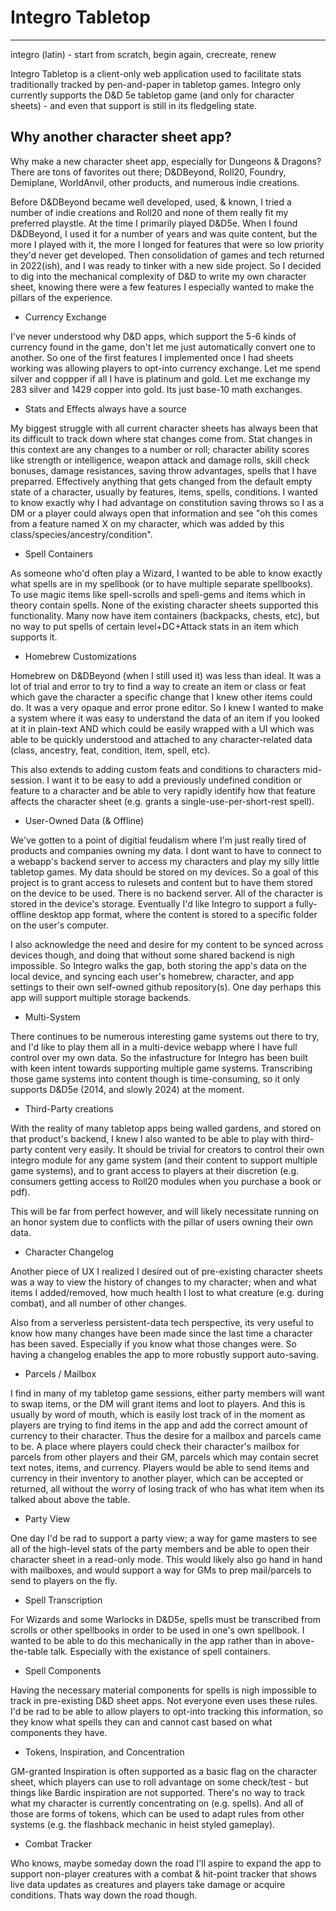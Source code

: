 # Integro Tabletop
-----

integro (latin) - start from scratch, begin again, crecreate, renew

Integro Tabletop is a client-only web application used to facilitate stats traditionally tracked by pen-and-paper in tabletop games. Integro only currently supports the D&D 5e tabletop game (and only for character sheets) - and even that support is still in its fledgeling state.

## Why another character sheet app?

Why make a new character sheet app, especially for Dungeons & Dragons? There are tons of favorites out there; D&DBeyond, Roll20, Foundry, Demiplane, WorldAnvil, other products, and numerous indie creations.

Before D&DBeyond became well developed, used, & known, I tried a number of indie creations and Roll20 and none of them really fit my preferred playstle. At the time I primarily played D&D5e. When I found D&DBeyond, I used it for a number of years and was quite content, but the more I played with it, the more I longed for features that were so low priority they'd never get developed. Then consolidation of games and tech returned in 2022(ish), and I was ready to tinker with a new side project. So I decided to dig into the mechanical complexity of D&D to write my own character sheet, knowing there were a few features I especially wanted to make the pillars of the experience.

* Currency Exchange

I've never understood why D&D apps, which support the 5-6 kinds of currency found in the game, don't let me just automatically convert one to another. So one of the first features I implemented once I had sheets working was allowing players to opt-into currency exchange. Let me spend silver and coppper if all I have is platinum and gold. Let me exchange my 283 silver and 1429 copper into gold. Its just base-10 math exchanges.

* Stats and Effects always have a source

My biggest struggle with all current character sheets has always been that its difficult to track down where stat changes come from. Stat changes in this context are any changes to a number or roll; character ability scores like strength or intelligence, weapon attack and damage rolls, skill check bonuses, damage resistances, saving throw advantages, spells that I have preparred. Effectively anything that gets changed from the default empty state of a character, usually by features, items, spells, conditions. I wanted to know exactly why I had advantage on constitution saving throws so I as a DM or a player could always open that information and see "oh this comes from a feature named X on my character, which was added by this class/species/ancestry/condition".

* Spell Containers

As someone who'd often play a Wizard, I wanted to be able to know exactly what spells are in my spellbook (or to have multiple separate spellbooks). To use magic items like spell-scrolls and spell-gems and items which in theory contain spells. None of the existing character sheets supported this functionality. Many now have item containers (backpacks, chests, etc), but no way to put spells of certain level+DC+Attack stats in an item which supports it.

* Homebrew Customizations

Homebrew on D&DBeyond (when I still used it) was less than ideal. It was a lot of trial and error to try to find a way to create an item or class or feat which gave the character a specific change that I knew other items could do. It was a very opaque and error prone editor. So I knew I wanted to make a system where it was easy to understand the data of an item if you looked at it in plain-text AND which could be easily wrapped with a UI which was able to be quickly understood and attached to any character-related data (class, ancestry, feat, condition, item, spell, etc).

This also extends to adding custom feats and conditions to characters mid-session. I want it to be easy to add a previously undefined condition or feature to a character and be able to very rapidly identify how that feature affects the character sheet (e.g. grants a single-use-per-short-rest spell).

* User-Owned Data (& Offline)

We've gotten to a point of digitial feudalism where I'm just really tired of products and companies owning my data. I dont want to have to connect to a webapp's backend server to access my characters and play my silly little tabletop games. My data should be stored on my devices. So a goal of this project is to grant access to rulesets and content but to have them stored on the device to be used. There is no backend server. All of the character is stored in the device's storage. Eventually I'd like Integro to support a fully-offline desktop app format, where the content is stored to a specific folder on the user's computer.

I also acknowledge the need and desire for my content to be synced across devices though, and doing that without some shared backend is nigh impossible. So Integro walks the gap, both storing the app's data on the local device, and syncing each user's homebrew, character, and app settings to their own self-owned github repository(s). One day perhaps this app will support multiple storage backends.

* Multi-System

There continues to be numerous interesting game systems out there to try, and I'd like to play them all in a multi-device webapp where I have full control over my own data. So the infastructure for Integro has been built with keen intent towards supporting multiple game systems. Transcribing those game systems into content though is time-consuming, so it only supports D&D5e (2014, and slowly 2024) at the moment.

* Third-Party creations

With the reality of many tabletop apps being walled gardens, and stored on that product's backend, I knew I also wanted to be able to play with third-party content very easily. It should be trivial for creators to control their own integro module for any game system (and their content to support multiple game systems), and to grant access to players at their discretion (e.g. consumers getting access to Roll20 modules when you purchase a book or pdf).

This will be far from perfect however, and will likely necessitate running on an honor system due to conflicts with the pillar of users owning their own data.

* Character Changelog

Another piece of UX I realized I desired out of pre-existing character sheets was a way to view the history of changes to my character; when and what items I added/removed, how much health I lost to what creature (e.g. during combat), and all number of other changes.

Also from a serverless persistent-data tech perspective, its very useful to know how many changes have been made since the last time a character has been saved. Especially if you know what those changes were. So having a changelog enables the app to more robustly support auto-saving.

* Parcels / Mailbox

I find in many of my tabletop game sessions, either party members will want to swap items, or the DM will grant items and loot to players. And this is usually by word of mouth, which is easily lost track of in the moment as players are trying to find items in the app and add the correct amount of currency to their character. Thus the desire for a mailbox and parcels came to be. A place where players could check their character's mailbox for parcels from other players and their GM, parcels which may contain secret text notes, items, and currency. Players would be able to send items and currency in their inventory to another player, which can be accepted or returned, all without the worry of losing track of who has what item when its talked about above the table.

* Party View

One day I'd be rad to support a party view; a way for game masters to see all of the high-level stats of the party members and be able to open their character sheet in a read-only mode. This would likely also go hand in hand with mailboxes, and would support a way for GMs to prep mail/parcels to send to players on the fly.

* Spell Transcription

For Wizards and some Warlocks in D&D5e, spells must be transcribed from scrolls or other spellbooks in order to be used in one's own spellbook. I wanted to be able to do this mechanically in the app rather than in above-the-table talk. Especially with the existance of spell containers.

* Spell Components

Having the necessary material components for spells is nigh impossible to track in pre-existing D&D sheet apps. Not everyone even uses these rules. I'd be rad to be able to allow players to opt-into tracking this information, so they know what spells they can and cannot cast based on what components they have.

* Tokens, Inspiration, and Concentration

GM-granted Inspiration is often supported as a basic flag on the character sheet, which players can use to roll advantage on some check/test - but things like Bardic inspiration are not supported. There's no way to track what my character is currently concentrating on (e.g. spells). And all of those are forms of tokens, which can be used to adapt rules from other systems (e.g. the flashback mechanic in heist styled gameplay).

* Combat Tracker

Who knows, maybe someday down the road I'll aspire to expand the app to support non-player creatures with a combat & hit-point tracker that shows live data updates as creatures and players take damage or acquire conditions. Thats way down the road though.
